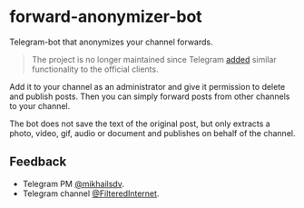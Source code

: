 # forward-anonymizer-bot
Telegram-bot that anonymizes your channel forwards.

> The project is no longer maintained since Telegram [added](https://telegram.org/blog/live-streams-forwarding-next-channel#flexible-forwarding) similar functionality to the official clients.

Add it to your channel as an administrator and give it permission to delete and publish posts. Then you can simply forward posts from other channels to your channel.

The bot does not save the text of the original post, but only extracts a photo, video, gif, audio or document and publishes on behalf of the channel.

## Feedback
- Telegram PM [@mikhailsdv](https://t.me/mikhailsdv).
- Telegram channel [@FilteredInternet](https://t.me/FilteredInternet).
